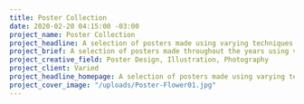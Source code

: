 ```yaml
---
title: Poster Collection
date: 2020-02-20 04:15:00 -03:00
project_name: Poster Collection
project_headline: A selection of posters made using varying techniques.
project_brief: A selection of posters made throughout the years using varying techniques.
project_creative_field: Poster Design, Illustration, Photography
project_client: Varied
project_headline_homepage: A selection of posters made using varying techniques.
project_cover_image: "/uploads/Poster-Flower01.jpg"
---
```


